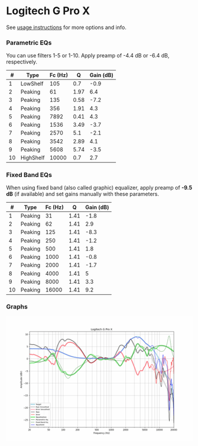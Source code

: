 # Logitech G Pro X
See [usage instructions](https://github.com/jaakkopasanen/AutoEq#usage) for more options and info.

### Parametric EQs
You can use filters 1-5 or 1-10. Apply preamp of -4.4 dB or -6.4 dB, respectively.

|   # | Type      |   Fc (Hz) |    Q |   Gain (dB) |
|-----|-----------|-----------|------|-------------|
|   1 | LowShelf  |       105 | 0.7  |        -0.9 |
|   2 | Peaking   |        61 | 1.97 |         6.4 |
|   3 | Peaking   |       135 | 0.58 |        -7.2 |
|   4 | Peaking   |       356 | 1.91 |         4.3 |
|   5 | Peaking   |      7892 | 0.41 |         4.3 |
|   6 | Peaking   |      1536 | 3.49 |        -3.7 |
|   7 | Peaking   |      2570 | 5.1  |        -2.1 |
|   8 | Peaking   |      3542 | 2.89 |         4.1 |
|   9 | Peaking   |      5608 | 5.74 |        -3.5 |
|  10 | HighShelf |     10000 | 0.7  |         2.7 |

### Fixed Band EQs
When using fixed band (also called graphic) equalizer, apply preamp of **-9.5 dB** (if available) and set gains manually with these parameters.

|   # | Type    |   Fc (Hz) |    Q |   Gain (dB) |
|-----|---------|-----------|------|-------------|
|   1 | Peaking |        31 | 1.41 |        -1.8 |
|   2 | Peaking |        62 | 1.41 |         2.9 |
|   3 | Peaking |       125 | 1.41 |        -8.3 |
|   4 | Peaking |       250 | 1.41 |        -1.2 |
|   5 | Peaking |       500 | 1.41 |         1.8 |
|   6 | Peaking |      1000 | 1.41 |        -0.8 |
|   7 | Peaking |      2000 | 1.41 |        -1.7 |
|   8 | Peaking |      4000 | 1.41 |         5   |
|   9 | Peaking |      8000 | 1.41 |         3.3 |
|  10 | Peaking |     16000 | 1.41 |         9.2 |

### Graphs
![](./Logitech%20G%20Pro%20X.png)
